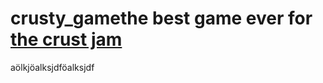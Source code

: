 # crusty_gamethe best game ever for [the crust jam](https://itch.io/jam/cj24)


aölkjöalksjdföalksjdf
